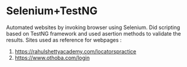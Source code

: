 # Selenium+TestNG
Automated websites by invoking browser using Selenium. Did scripting based on TestNG framework and used asertion methods to validate the results.
Sites used as reference for webpages :
1. https://rahulshettyacademy.com/locatorspractice
2. https://www.othoba.com/login
